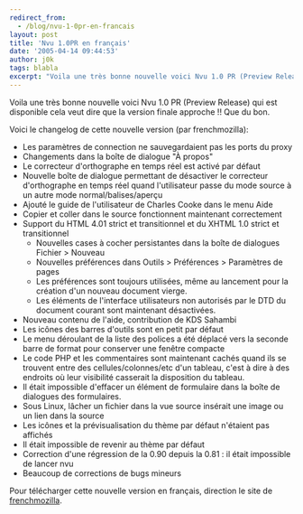 ```yaml
---
redirect_from:
  - /blog/nvu-1-0pr-en-francais
layout: post
title: 'Nvu 1.0PR en français'
date: '2005-04-14 09:44:53'
author: j0k
tags: blabla
excerpt: "Voila une très bonne nouvelle voici Nvu 1.0 PR (Preview Release) qui est disponible cela veut dire que la version finale approche !!   Que du bon.  \n  \nVoici le changelog de cette nouvelle version (par frenchmozilla)"
---
```


Voila une très bonne nouvelle voici Nvu 1.0 PR (Preview Release) qui est disponible cela veut dire que la version finale approche !!   Que du bon.

Voici le changelog de cette nouvelle version (par frenchmozilla):
* Les paramètres de connection ne sauvegardaient pas les ports du proxy
* Changements dans la boîte de dialogue "À propos"
* Le correcteur d'orthographe en temps réel est activé par défaut
* Nouvelle boîte de dialogue permettant de désactiver le correcteur d'orthographe en temps réel quand l'utilisateur passe du mode source à un autre mode normal/balises/aperçu
* Ajouté le guide de l'utilisateur de Charles Cooke dans le menu Aide
* Copier et coller dans le source fonctionnent maintenant correctement
* Support du HTML 4.01 strict et transitionnel et du XHTML 1.0 strict et transitionnel
   * Nouvelles cases à cocher persistantes dans la boîte de dialogues Fichier > Nouveau
   * Nouvelles préférences dans Outils > Préférences > Paramètres de pages
   * Les préférences sont toujours utilisées, même au lancement pour la création d'un nouveau document vierge.
   * Les éléments de l'interface utilisateurs non autorisés par le DTD du document courant sont maintenant désactivées.
* Nouveau contenu de l'aide, contribution de KDS Sahambi
* Les icônes des barres d'outils sont en petit par défaut
* Le menu déroulant de la liste des polices a été déplacé vers la seconde barre de format pour conserver une fenêtre compacte
* Le code PHP et les commentaires sont maintenant cachés quand ils se trouvent entre des cellules/colonnes/etc d'un tableau, c'est à dire à des endroits où leur visibilité casserait la disposition du tableau.
* Il était impossible d'effacer un élément de formulaire dans la boîte de dialogues des formulaires.
* Sous Linux, lâcher un fichier dans la vue source insérait une image ou un lien dans la source
* Les icônes et la prévisualisation du thème par défaut n'étaient pas affichés
* Il était impossible de revenir au thème par défaut
* Correction d'une régression de la 0.90 depuis la 0.81 : il était impossible de lancer nvu <url>
* Beaucoup de corrections de bugs mineurs

Pour télécharger cette nouvelle version en français, direction le site de [frenchmozilla](http://frenchmozilla.sourceforge.net/nvu/).
